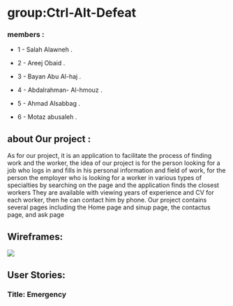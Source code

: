  # group:Ctrl-Alt-Defeat

### members  :
 * 1 -  Salah Alawneh .
 * 2 - Areej Obaid .

 * 3 - Bayan Abu Al-haj .

 * 4 - Abdalrahman- Al-hmouz .
 * 5 - Ahmad Alsabbag .
 * 6 - Motaz abusaleh .

## about Our project  : 
As for our project, it is an application to facilitate the process of finding work and the worker, the idea of ​​our project is for the person looking for a job who logs in and fills in his personal information and field of work, for the person the employer who is looking for a worker in various types of specialties by searching on the page and the application finds the closest workers They are available with viewing years of experience and CV for each worker, then he can contact him by phone.
Our project contains several pages including the Home page and sinup page, the contactus page, and ask page


## Wireframes:

![](https://drive.google.com/file/d/1TRJzVv8D4SgkseL-zTwdyGCkop25pFQx/view)

## User Stories:

### Title: Emergency
